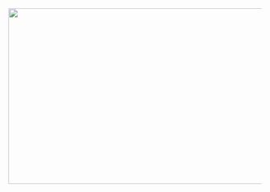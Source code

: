 <img src = "https://media.giphy.com/media/VgNyPW72GjTh54CNJN/giphy.gif" width = "6500px" height = "350px">
